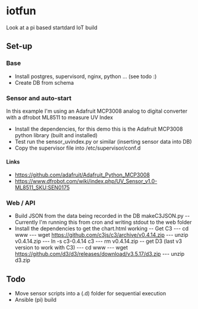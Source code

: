 # iotfun
Look at a pi based startdard IoT build

## Set-up 

### Base

- Install postgres, supervisord, nginx, python ... (see todo :)
- Create DB from schema 

### Sensor and auto-start

In this example I'm using an Adafruit MCP3008 analog to digital converter with a dfrobot ML8511 to measure UV Index

- Install the dependencies, for this demo this is the Adafruit MCP3008 python library (built and installed)
- Test run the sensor_uvindex.py or similar (inserting sensor data into DB) 
- Copy the supervisor file into /etc/supervisor/conf.d

#### Links
- https://github.com/adafruit/Adafruit_Python_MCP3008
- https://www.dfrobot.com/wiki/index.php/UV_Sensor_v1.0-ML8511_SKU:SEN0175

### Web / API

- Build JSON from the data being recorded in the DB makeC3JSON.py
-- Currently I'm running this from cron and writing stdout to the web folder
- Install the dependencies to get the chart.html working
-- Get C3 
--- cd www
--- wget https://github.com/c3js/c3/archive/v0.4.14.zip
--- unzip v0.4.14.zip
--- ln -s c3-0.4.14 c3
--- rm v0.4.14.zip
-- get D3 (last v3 version to work with C3)
--- cd www
--- wget https://github.com/d3/d3/releases/download/v3.5.17/d3.zip
--- unzip d3.zip

## Todo 

- Move sensor scripts into a (.d) folder for sequential execution
- Ansible (pi) build
